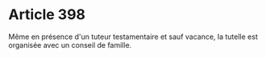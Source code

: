 # Article 398

Même en présence d'un tuteur testamentaire et sauf vacance, la tutelle est organisée avec un conseil de famille.
